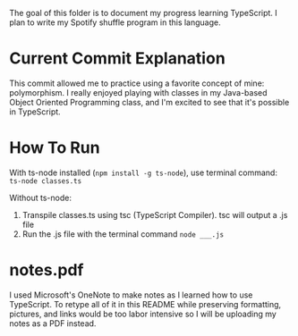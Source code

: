 The goal of this folder is to document my progress learning TypeScript.  I plan to write my Spotify shuffle program in this language.

# Current Commit Explanation

This commit allowed me to practice using a favorite concept of mine: polymorphism.  I really enjoyed playing with classes in my Java-based Object Oriented Programming class, and I'm excited to see that it's possible in TypeScript.

# How To Run

With ts-node installed (`npm install -g ts-node`), use terminal command:<br>
`ts-node classes.ts`

Without ts-node:
1. Transpile classes.ts using tsc (TypeScript Compiler).  tsc will output a .js file
2. Run the .js file with the terminal command `node ___.js`

# notes.pdf

I used Microsoft's OneNote to make notes as I learned how to use TypeScript.  To retype all of it in this README while preserving formatting, pictures, and links would be too labor intensive so I will be uploading my notes as a PDF instead.